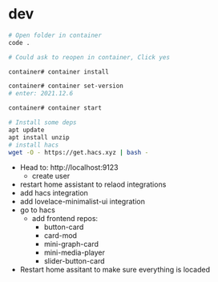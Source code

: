 # dev

```bash
# Open folder in container
code .

# Could ask to reopen in container, Click yes
```

```bash
container# container install

container# container set-version
# enter: 2021.12.6

container# container start

# Install some deps
apt update
apt install unzip
# install hacs
wget -O - https://get.hacs.xyz | bash -
```

- Head to: http://localhost:9123
    - create user
- restart home assistant to relaod integrations
- add hacs integration
- add lovelace-minimalist-ui integration
- go to hacs
    - add frontend repos:
        - button-card
        - card-mod
        - mini-graph-card
        - mini-media-player
        - slider-button-card
- Restart home assitant to make sure everything is locaded